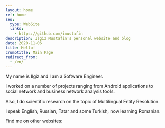 ```yaml
---
layout: home
ref: home
seo:
  type: WebSite
  links:
    - https://github.com/imustafin
description: Ilgiz Mustafin's personal website and blog
date: 2020-11-06
title: Hello!
crumbtitle: Main Page
redirect_from:
  - /en/
---
```

My name is Ilgiz and I am a Software Engineer.

I worked on a number of projects ranging from Android applications to social network and business network
analysis tools.

Also, I do scientific research on the topic of Multilingual Entity Resolution.

I speak English, Russian, Tatar and some Turkish, now learning Romanian.

Find me on other websites:
